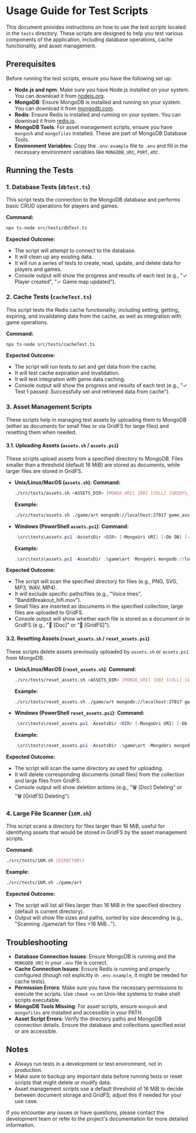 # Usage Guide for Test Scripts

This document provides instructions on how to use the test scripts located in the `tests` directory. These scripts are designed to help you test various components of the application, including database operations, cache functionality, and asset management.

## Prerequisites

Before running the test scripts, ensure you have the following set up:

- **Node.js and npm**: Make sure you have Node.js installed on your system. You can download it from [nodejs.org](https://nodejs.org/).
- **MongoDB**: Ensure MongoDB is installed and running on your system. You can download it from [mongodb.com](https://www.mongodb.com/).
- **Redis**: Ensure Redis is installed and running on your system. You can download it from [redis.io](https://redis.io/).
- **MongoDB Tools**: For asset management scripts, ensure you have `mongosh` and `mongofiles` installed. These are part of MongoDB Database Tools.
- **Environment Variables**: Copy the `.env.example` file to `.env` and fill in the necessary environment variables like `MONGODB_URI`, `PORT`, etc.

## Running the Tests

### 1. Database Tests (`dbTest.ts`)

This script tests the connection to the MongoDB database and performs basic CRUD operations for players and games.

**Command:**
```bash
npx ts-node src/tests/dbTest.ts
```

**Expected Outcome:**
- The script will attempt to connect to the database.
- It will clean up any existing data.
- It will run a series of tests to create, read, update, and delete data for players and games.
- Console output will show the progress and results of each test (e.g., "✓ Player created", "✓ Game map updated").

### 2. Cache Tests (`cacheTest.ts`)

This script tests the Redis cache functionality, including setting, getting, expiring, and invalidating data from the cache, as well as integration with game operations.

**Command:**
```bash
npx ts-node src/tests/cacheTest.ts
```

**Expected Outcome:**
- The script will run tests to set and get data from the cache.
- It will test cache expiration and invalidation.
- It will test integration with game data caching.
- Console output will show the progress and results of each test (e.g., "✓ Test 1 passed: Successfully set and retrieved data from cache").

### 3. Asset Management Scripts

These scripts help in managing test assets by uploading them to MongoDB (either as documents for small files or via GridFS for large files) and resetting them when needed.

#### 3.1. Uploading Assets (`assets.sh` / `assets.ps1`)

These scripts upload assets from a specified directory to MongoDB. Files smaller than a threshold (default 16 MiB) are stored as documents, while larger files are stored in GridFS.

- **Unix/Linux/MacOS (`assets.sh`)**:
  **Command:**
  ```bash
  ./src/tests/assets.sh <ASSETS_DIR> [MONGO_URI] [DB] [COLL] [GRIDFS_BUCKET] [THRESHOLD_MiB]
  ```
  **Example:**
  ```bash
  ./src/tests/assets.sh ./game/art mongodb://localhost:27017 game_assets assets assets_fs 16
  ```

- **Windows (PowerShell `assets.ps1`)**:
  **Command:**
  ```powershell
  .\src\tests\assets.ps1 -AssetsDir <DIR> [-MongoUri URI] [-Db DB] [-Coll COLL] [-Bucket BUCKET] [-ThresholdMiB MiB]
  ```
  **Example:**
  ```powershell
  .\src\tests\assets.ps1 -AssetsDir .\game\art -MongoUri mongodb://localhost:27017 -Db game_assets -Coll assets -Bucket assets_fs -ThresholdMiB 16
  ```

**Expected Outcome:**
- The script will scan the specified directory for files (e.g., PNG, SVG, MP3, WAV, MP4).
- It will exclude specific paths/files (e.g., "Voice lines", "BanditBreakout_hifi.mov").
- Small files are inserted as documents in the specified collection; large files are uploaded to GridFS.
- Console output will show whether each file is stored as a document or in GridFS (e.g., "📄 [Doc]" or "🎥 [GridFS]").

#### 3.2. Resetting Assets (`reset_assets.sh` / `reset_assets.ps1`)

These scripts delete assets previously uploaded by `assets.sh` or `assets.ps1` from MongoDB.

- **Unix/Linux/MacOS (`reset_assets.sh`)**:
  **Command:**
  ```bash
  ./src/tests/reset_assets.sh <ASSETS_DIR> [MONGO_URI] [DB] [COLL] [GRIDFS_BUCKET] [THRESHOLD_MiB]
  ```
  **Example:**
  ```bash
  ./src/tests/reset_assets.sh ./game/art mongodb://localhost:27017 game_assets assets assets_fs 16
  ```

- **Windows (PowerShell `reset_assets.ps1`)**:
  **Command:**
  ```powershell
  .\src\tests\reset_assets.ps1 -AssetsDir <DIR> [-MongoUri URI] [-Db DB] [-Coll COLL] [-Bucket BUCKET] [-ThresholdMiB MiB]
  ```
  **Example:**
  ```powershell
  .\src\tests\reset_assets.ps1 -AssetsDir .\game\art -MongoUri mongodb://localhost:27017 -Db game_assets -Coll assets -Bucket assets_fs -ThresholdMiB 16
  ```

**Expected Outcome:**
- The script will scan the same directory as used for uploading.
- It will delete corresponding documents (small files) from the collection and large files from GridFS.
- Console output will show deletion actions (e.g., "🗑️ [Doc] Deleting" or "🗑️ [GridFS] Deleting").

### 4. Large File Scanner (`16M.sh`)

This script scans a directory for files larger than 16 MiB, useful for identifying assets that would be stored in GridFS by the asset management scripts.

**Command:**
```bash
./src/tests/16M.sh [DIRECTORY]
```
**Example:**
```bash
./src/tests/16M.sh ./game/art
```

**Expected Outcome:**
- The script will list all files larger than 16 MiB in the specified directory (default is current directory).
- Output will show file sizes and paths, sorted by size descending (e.g., "Scanning ./game/art for files >16 MiB…").

## Troubleshooting

- **Database Connection Issues**: Ensure MongoDB is running and the `MONGODB_URI` in your `.env` file is correct.
- **Cache Connection Issues**: Ensure Redis is running and properly configured (though not explicitly in `.env.example`, it might be needed for cache tests).
- **Permission Errors**: Make sure you have the necessary permissions to execute the scripts. Use `chmod +x` on Unix-like systems to make shell scripts executable.
- **MongoDB Tools Missing**: For asset scripts, ensure `mongosh` and `mongofiles` are installed and accessible in your PATH.
- **Asset Script Errors**: Verify the directory paths and MongoDB connection details. Ensure the database and collections specified exist or are accessible.

## Notes

- Always run tests in a development or test environment, not in production.
- Make sure to backup any important data before running tests or reset scripts that might delete or modify data.
- Asset management scripts use a default threshold of 16 MiB to decide between document storage and GridFS; adjust this if needed for your use case.

If you encounter any issues or have questions, please contact the development team or refer to the project's documentation for more detailed information.
